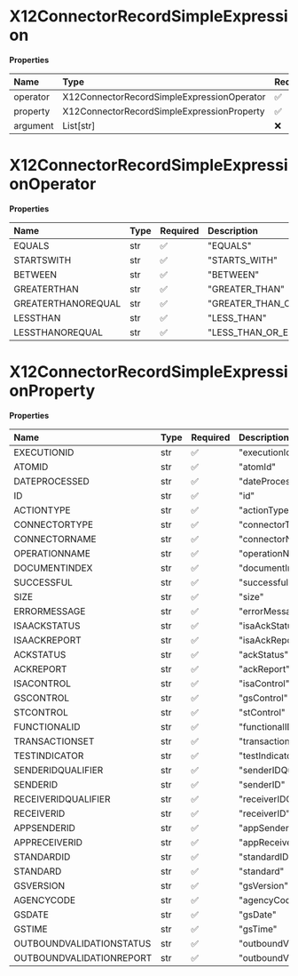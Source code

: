 # X12ConnectorRecordSimpleExpression

**Properties**

| Name     | Type                                       | Required | Description |
| :------- | :----------------------------------------- | :------- | :---------- |
| operator | X12ConnectorRecordSimpleExpressionOperator | ✅       |             |
| property | X12ConnectorRecordSimpleExpressionProperty | ✅       |             |
| argument | List[str]                                  | ❌       |             |

# X12ConnectorRecordSimpleExpressionOperator

**Properties**

| Name               | Type | Required | Description             |
| :----------------- | :--- | :------- | :---------------------- |
| EQUALS             | str  | ✅       | "EQUALS"                |
| STARTSWITH         | str  | ✅       | "STARTS_WITH"           |
| BETWEEN            | str  | ✅       | "BETWEEN"               |
| GREATERTHAN        | str  | ✅       | "GREATER_THAN"          |
| GREATERTHANOREQUAL | str  | ✅       | "GREATER_THAN_OR_EQUAL" |
| LESSTHAN           | str  | ✅       | "LESS_THAN"             |
| LESSTHANOREQUAL    | str  | ✅       | "LESS_THAN_OR_EQUAL"    |

# X12ConnectorRecordSimpleExpressionProperty

**Properties**

| Name                     | Type | Required | Description                |
| :----------------------- | :--- | :------- | :------------------------- |
| EXECUTIONID              | str  | ✅       | "executionId"              |
| ATOMID                   | str  | ✅       | "atomId"                   |
| DATEPROCESSED            | str  | ✅       | "dateProcessed"            |
| ID                       | str  | ✅       | "id"                       |
| ACTIONTYPE               | str  | ✅       | "actionType"               |
| CONNECTORTYPE            | str  | ✅       | "connectorType"            |
| CONNECTORNAME            | str  | ✅       | "connectorName"            |
| OPERATIONNAME            | str  | ✅       | "operationName"            |
| DOCUMENTINDEX            | str  | ✅       | "documentIndex"            |
| SUCCESSFUL               | str  | ✅       | "successful"               |
| SIZE                     | str  | ✅       | "size"                     |
| ERRORMESSAGE             | str  | ✅       | "errorMessage"             |
| ISAACKSTATUS             | str  | ✅       | "isaAckStatus"             |
| ISAACKREPORT             | str  | ✅       | "isaAckReport"             |
| ACKSTATUS                | str  | ✅       | "ackStatus"                |
| ACKREPORT                | str  | ✅       | "ackReport"                |
| ISACONTROL               | str  | ✅       | "isaControl"               |
| GSCONTROL                | str  | ✅       | "gsControl"                |
| STCONTROL                | str  | ✅       | "stControl"                |
| FUNCTIONALID             | str  | ✅       | "functionalID"             |
| TRANSACTIONSET           | str  | ✅       | "transactionSet"           |
| TESTINDICATOR            | str  | ✅       | "testIndicator"            |
| SENDERIDQUALIFIER        | str  | ✅       | "senderIDQualifier"        |
| SENDERID                 | str  | ✅       | "senderID"                 |
| RECEIVERIDQUALIFIER      | str  | ✅       | "receiverIDQualifier"      |
| RECEIVERID               | str  | ✅       | "receiverID"               |
| APPSENDERID              | str  | ✅       | "appSenderID"              |
| APPRECEIVERID            | str  | ✅       | "appReceiverID"            |
| STANDARDID               | str  | ✅       | "standardID"               |
| STANDARD                 | str  | ✅       | "standard"                 |
| GSVERSION                | str  | ✅       | "gsVersion"                |
| AGENCYCODE               | str  | ✅       | "agencyCode"               |
| GSDATE                   | str  | ✅       | "gsDate"                   |
| GSTIME                   | str  | ✅       | "gsTime"                   |
| OUTBOUNDVALIDATIONSTATUS | str  | ✅       | "outboundValidationStatus" |
| OUTBOUNDVALIDATIONREPORT | str  | ✅       | "outboundValidationReport" |

